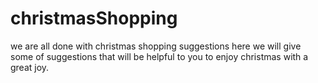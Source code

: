# christmasShopping
we are all done with christmas  shopping suggestions here we will give some of suggestions that will be helpful to you to enjoy christmas with a great joy.
